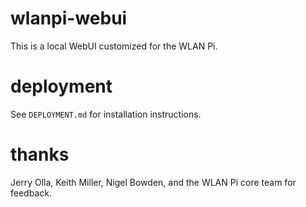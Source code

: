 # wlanpi-webui

This is a local WebUI customized for the WLAN Pi.

# deployment

See `DEPLOYMENT.md` for installation instructions.

# thanks

Jerry Olla, Keith Miller, Nigel Bowden, and the WLAN Pi core team for feedback.
